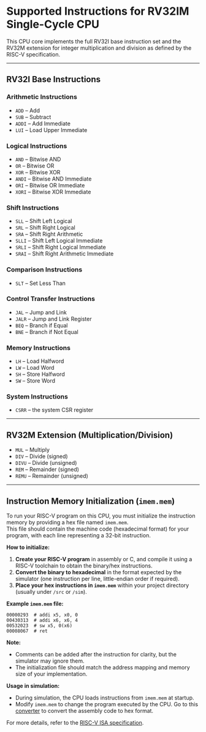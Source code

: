 # Supported Instructions for RV32IM Single-Cycle CPU

This CPU core implements the full RV32I base instruction set and the RV32M extension for integer multiplication and division as defined by the RISC-V specification.

---

## RV32I Base Instructions

### Arithmetic Instructions
- `ADD`   – Add
- `SUB`   – Subtract
- `ADDI`  – Add Immediate
- `LUI`   – Load Upper Immediate

### Logical Instructions
- `AND`   – Bitwise AND
- `OR`    – Bitwise OR
- `XOR`   – Bitwise XOR
- `ANDI`  – Bitwise AND Immediate
- `ORI`   – Bitwise OR Immediate
- `XORI`  – Bitwise XOR Immediate

### Shift Instructions
- `SLL`   – Shift Left Logical
- `SRL`   – Shift Right Logical
- `SRA`   – Shift Right Arithmetic
- `SLLI`  – Shift Left Logical Immediate
- `SRLI`  – Shift Right Logical Immediate
- `SRAI`  – Shift Right Arithmetic Immediate

### Comparison Instructions
- `SLT`   – Set Less Than

### Control Transfer Instructions
- `JAL`   – Jump and Link
- `JALR`  – Jump and Link Register
- `BEQ`   – Branch if Equal
- `BNE`   – Branch if Not Equal

### Memory Instructions
- `LH`    – Load Halfword
- `LW`    – Load Word
- `SH`    – Store Halfword
- `SW`    – Store Word

### System Instructions
- `CSRR` – the system CSR register

---

## RV32M Extension (Multiplication/Division)

- `MUL`    – Multiply
- `DIV`    – Divide (signed)
- `DIVU`   – Divide (unsigned)
- `REM`    – Remainder (signed)
- `REMU`   – Remainder (unsigned)

---

## Instruction Memory Initialization (`imem.mem`)

To run your RISC-V program on this CPU, you must initialize the instruction memory by providing a hex file named `imem.mem`.  
This file should contain the machine code (hexadecimal format) for your program, with each line representing a 32-bit instruction.

**How to initialize:**

1. **Create your RISC-V program** in assembly or C, and compile it using a RISC-V toolchain to obtain the binary/hex instructions.
2. **Convert the binary to hexadecimal** in the format expected by the simulator (one instruction per line, little-endian order if required).
3. **Place your hex instructions in `imem.mem`** within your project directory (usually under `/src` or `/sim`).

**Example `imem.mem` file:**
```
00000293  # addi x5, x0, 0
00430313  # addi x6, x6, 4
00532023  # sw x5, 0(x6)
00008067  # ret
```

**Note:**  
- Comments can be added after the instruction for clarity, but the simulator may ignore them.
- The initialization file should match the address mapping and memory size of your implementation.

**Usage in simulation:**
- During simulation, the CPU loads instructions from `imem.mem` at startup.
- Modify `imem.mem` to change the program executed by the CPU. Go to this [converter](https://luplab.gitlab.io/rvcodecjs/) to convert the assembly code to hex format. 

For more details, refer to the [RISC-V ISA specification](https://riscv.org/technical/specifications/).
